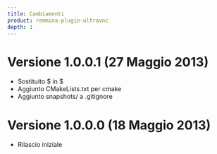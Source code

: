 ```yaml
---
title: Cambiamenti
product: remmina-plugin-ultravnc
depth: 1
---
```


# Versione 1.0.0.1 (27 Maggio 2013)
* Sostituito \$ in $
* Aggiunto CMakeLists.txt per cmake
* Aggiunto snapshots/ a .gitignore

# Versione 1.0.0.0 (18 Maggio 2013)
* Rilascio iniziale
